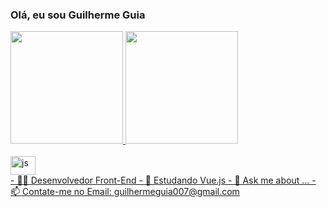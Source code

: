 ### Olá, eu sou Guilherme Guia
<div>
<a href="https://github.com/GuilhermeGuia">
  <img  height="180rem" src="https://github-readme-stats.vercel.app/api?username=GuilhermeGuia&show_icons=true&theme=dracula&include_all_commits=true&count_private=true" /> 
    <img  height="180rem" src="https://github-readme-stats.vercel.app/api/top-langs/?username=GuilhermeGuia&layout=compact&langs_count=16&theme=dracula" /> 
</div>
  
 <div style="display:inline-block"><br>
<img src="https://cdn.jsdelivr.net/gh/devicons/devicon/icons/javascript/javascript-original.svg" align="center" alt="js" height="30"  width="40" />

  
 </div>
  <br>
- 👨‍💻 Desenvolvedor Front-End
- 🌱 Estudando Vue.js
- 💬 Ask me about ...
- 📫 Contate-me no Email: guilhermeguia007@gmail.com




